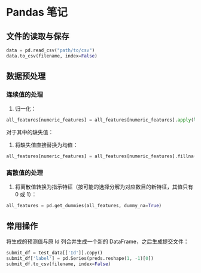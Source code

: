 # Pandas 笔记

## 文件的读取与保存
```python
data = pd.read_csv("path/to/csv")
data.to_csv(filename, index=False)
```

## 数据预处理
### 连续值的处理
1. 归一化：
```python
all_features[numeric_features] = all_features[numeric_features].apply(lambda x: (x - x.mean()) / (x.std()))
```

对于其中的缺失值：
1. 将缺失值直接替换为均值：
```python
all_features[numeric_features] = all_features[numeric_features].fillna(0)
```

### 离散值的处理
1. 将离散值转换为指示特征（按可能的选择分解为对应数目的新特征，其值只有 0 或 1）：
```python
all_features = pd.get_dummies(all_features, dummy_na=True)
```





## 常用操作
将生成的预测值与原 Id 列合并生成一个新的 DataFrame，之后生成提交文件：
```python
submit_df = test_data[['Id']].copy()
submit_df['label'] = pd.Series(preds.reshape(1, -1)[0])
submit_df.to_csv(filename, index=False)
```
